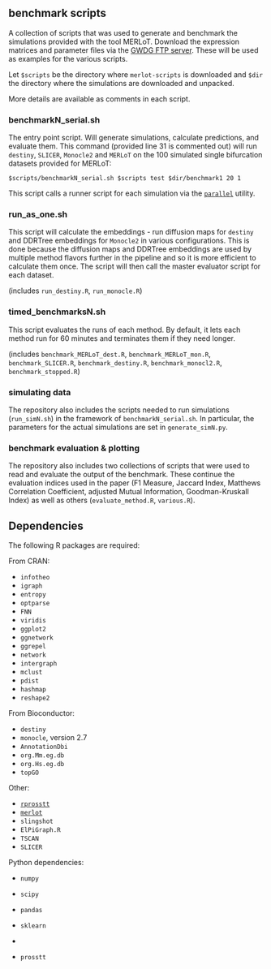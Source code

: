 ## benchmark scripts

A collection of scripts that was used to generate and benchmark the simulations provided with the tool MERLoT. Download the expression matrices and parameter files via the [GWDG FTP server](wwwuser.gwdg.de/~compbiol/merlot/). These will be used as examples for the various scripts.

Let `$scripts` be the directory where `merlot-scripts` is downloaded and `$dir` the directory where the simulations are downloaded and unpacked.

More details are available as comments in each script.

### benchmarkN_serial.sh
The entry point script. Will generate simulations, calculate predictions, and evaluate them. This command (provided line 31 is commented out) will run `destiny`, `SLICER`, `Monocle2` and `MERLoT` on the 100 simulated single bifurcation datasets provided for MERLoT:

`$scripts/benchmarkN_serial.sh $scripts test $dir/benchmark1 20 1`

This script calls a runner script for each simulation via the [`parallel`](https://www.gnu.org/software/parallel/) utility.

### run_as_one.sh
This script will calculate the embeddings - run diffusion maps for `destiny` and DDRTree embeddings for `Monocle2` in various configurations. This is done because the diffusion maps and DDRTree embeddings are used by multiple method flavors further in the pipeline and so it is more efficient to calculate them once. The script will then call the master evaluator script for each dataset.

(includes `run_destiny.R`, `run_monocle.R`)

### timed_benchmarksN.sh
This script evaluates the runs of each method. By default, it lets each method run for 60 minutes and terminates them if they need longer.

(includes `benchmark_MERLoT_dest.R`, `benchmark_MERLoT_mon.R`, `benchmark_SLICER.R`, `benchmark_destiny.R`, `benchmark_monocl2.R`, `benchmark_stopped.R`)

### simulating data
The repository also includes the scripts needed to run simulations (`run_simN.sh`) in the framework of `benchmarkN_serial.sh`. In particular, the parameters for the actual simulations are set in `generate_simN.py`.

### benchmark evaluation & plotting
The repository also includes two collections of scripts that were used to read and evaluate the output of the benchmark. These continue the evaluation indices used in the paper (F1 Measure, Jaccard Index, Matthews Correlation Coefficient, adjusted Mutual Information, Goodman-Kruskall Index) as well as others (`evaluate_method.R`, `various.R`).

## Dependencies

The following R packages are required:

From CRAN:

- `infotheo`
- `igraph`
- `entropy`
- `optparse`
- `FNN`
- `viridis`
- `ggplot2`
- `ggnetwork`
- `ggrepel`
- `network`
- `intergraph`
- `mclust`
- `pdist`
- `hashmap`
- `reshape2`

From Bioconductor:

- `destiny`
- `monocle`, version 2.7
- `AnnotationDbi`
- `org.Mm.eg.db`
- `org.Hs.eg.db`
- `topGO`

Other:
- [`rprosstt`](https://github.com/soedinglab/prosstt-r)
- [`merlot`](https://github.com/soedinglab/merlot)
- `slingshot`
- `ElPiGraph.R`
- `TSCAN`
- `SLICER`

Python dependencies:

- `numpy`
- `scipy`
- `pandas`
- `sklearn`
- 

- `prosstt`